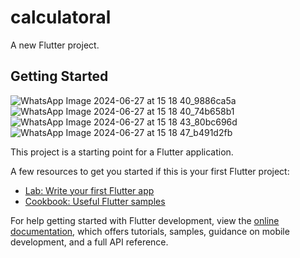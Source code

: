 # calculatoral

A new Flutter project.

## Getting Started
![WhatsApp Image 2024-06-27 at 15 18 40_9886ca5a](https://github.com/YouthIshimwe/calculatoral/assets/163411984/20d40682-f404-4d5a-bea3-b35c886cfe52)
![WhatsApp Image 2024-06-27 at 15 18 40_74b658b1](https://github.com/YouthIshimwe/calculatoral/assets/163411984/1ec630bc-06d0-4296-b9af-bb2089cdca6c)
![WhatsApp Image 2024-06-27 at 15 18 43_80bc696d](https://github.com/YouthIshimwe/calculatoral/assets/163411984/396592fb-1207-47ac-8d54-89312d8581ce)
![WhatsApp Image 2024-06-27 at 15 18 47_b491d2fb](https://github.com/YouthIshimwe/calculatoral/assets/163411984/f7b5c347-e47d-4d62-8e19-d4b8b279bafd)

This project is a starting point for a Flutter application.

A few resources to get you started if this is your first Flutter project:

- [Lab: Write your first Flutter app](https://docs.flutter.dev/get-started/codelab)
- [Cookbook: Useful Flutter samples](https://docs.flutter.dev/cookbook)

For help getting started with Flutter development, view the
[online documentation](https://docs.flutter.dev/), which offers tutorials,
samples, guidance on mobile development, and a full API reference.

